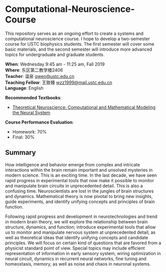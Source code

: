 # Computational-Neuroscience-Course
This repository serves as an ongoing effort to create a systems and computational neuroscience course. I hope to develop a two-semester course for USTC biophysics students. The first semester will cover some basic materials, and the second semester will introduce more advanced topics for undergraduate and graduate students.  

**When**: Wednesday 9:45 am - 11:25 am, Fall 2019  
**Where**: 东区第二教学楼2406  
**Teacher**: 温泉 <qwen@ustc.edu.cn>   
**Teaching Fellow**: 王致臻 <wzz1999@mail.ustc.edu.cn>    
**Language**: English  

**Recommended Textbooks**:  
- [Theoretical Neuroscience: Computational and Mathematical Modeling the Neural System](https://www.jianguoyun.com/p/DV2t9y8Qhtb2BhiZnG8)

**Course Performance Evaluation**:  
- Homework: 70%
- Final: 30%

## Summary
How intelligence and behavior emerge from complex and intricate interactions within the brain remain important and unsolved mysteries in modern science. This is an exciting time. In the last decade, we have seen rapid progress in experimental tools that now make it possible to monitor and manipulate brain circuits in unprecedented detail. This is also a confusing time. Neuroscientists are lost in the jungles of brain structures and dynamics. Mathematical theory is now pivotal to bring new insights, guide experiments, and identify unifying concepts and principles of brain function.

Following rapid progress and development in neurotechnologies and trend in modern brain theory, we will explore the relationship between brain structure, dynamics, and function; introduce experimental tools that allow us to monitor and manipulate nervous system at unprecedented detail; as well as theoretical ideas that identify unifying concepts and candidate principles. We will focus on certain kind of questions that are favored from a physicist standard point of view. Special topics may include efficient representation of information in early sensory system, wiring optimization in neural circuit, dynamics in recurrent neural networks, fine tuning and homeostasis, memory, as well as noise and chaos in neuronal systems.
